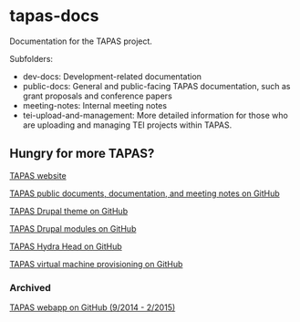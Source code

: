 tapas-docs
===========

Documentation for the TAPAS project.

Subfolders:
 * dev-docs: Development-related documentation
 * public-docs: General and public-facing TAPAS documentation, such as grant proposals and conference papers
 * meeting-notes: Internal meeting notes
 * tei-upload-and-management: More detailed information for those who are uploading and managing TEI projects within TAPAS.

<!-- The below section should be kept up to date and mirrored across the README.md files in the other TAPAS repositories. -->
## Hungry for more TAPAS?
[TAPAS website](http://www.tapasproject.org/)

[TAPAS public documents, documentation, and meeting notes on GitHub](https://github.com/NEU-DSG/tapas-docs)

[TAPAS Drupal theme on GitHub](https://github.com/NEU-DSG/tapas-themes)

[TAPAS Drupal modules on GitHub](https://github.com/NEU-DSG/tapas-modules)

[TAPAS Hydra Head on GitHub](https://github.com/NEU-DSG/tapas_rails)

[TAPAS virtual machine provisioning on GitHub](https://github.com/NEU-DSG/plattr)

### Archived
[TAPAS webapp on GitHub (9/2014 - 2/2015)](https://github.com/NEU-DSG-archive/tapas)
